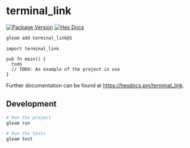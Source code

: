 # terminal_link

[![Package Version](https://img.shields.io/hexpm/v/terminal_link)](https://hex.pm/packages/terminal_link)
[![Hex Docs](https://img.shields.io/badge/hex-docs-ffaff3)](https://hexdocs.pm/terminal_link/)

```bash
gleam add terminal_link@1
```

```gleam
import terminal_link

pub fn main() {
  todo
  // TODO: An example of the project in use
}
```

Further documentation can be found at <https://hexdocs.pm/terminal_link>.

## Development

```bash
# Run the project
gleam run

# Run the tests
gleam test
```
